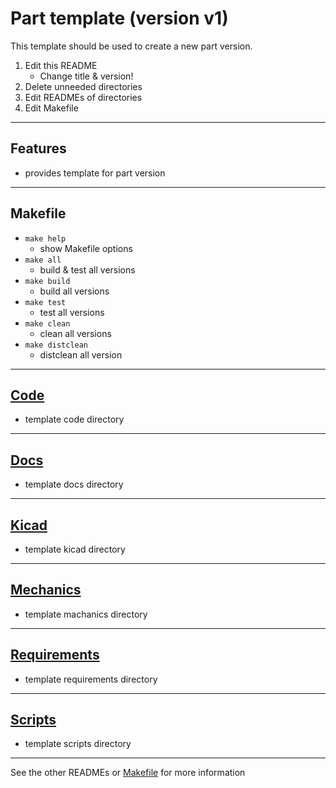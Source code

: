 <!-- Part <TITLE> (version <VERSION>) -->
# Part template (version v1)

<!-- SHORT DESCRIPTION -->
This template should be used to create a new part version.
1. Edit this README
   - Change title & version!
2. Delete unneeded directories
3. Edit READMEs of directories
4. Edit Makefile

---
## Features
<!-- LIST OF FEATURES -->
- provides template for part version

---
## Makefile
<!-- LIST OF MAKEFILE TARGETS -->
- `make help`
  - show Makefile options
- `make all`
  - build & test all versions
- `make build`
  - build all versions
- `make test`
  - test all versions
- `make clean`
  - clean all versions
- `make distclean`
  - distclean all version

----
## [Code](./code/)
<!-- WHAT KIND OF CODE?  -->
<!-- FIRMWARE? SOFTWARE? -->
<!-- WHAT DOES IT DO?    -->
- template code directory

----
## [Docs](./docs/)
<!-- WHAT KIND OF DOCUMENTS?                   -->
<!-- DATASHEETS? DOCUMENTATION? AUTOGENERATED? -->
- template docs directory

---
## [Kicad](./kicad/)
<!-- WHAT KIND OF KICAD PROJECTS?  -->
<!-- SCHEMATICS? PCBS? SIMULATION? -->
- template kicad directory

---
## [Mechanics](./mechanics/)
<!-- WHAT KIND OF MECHANICS?                -->
<!-- 3D-PRINTED PARTS? METAL CONSTRUCTIONS? -->
- template machanics directory

---
## [Requirements](./requirements/)
<!-- WHAT KIND OF REQUIREMENTS?                    -->
<!-- MEDICAL? MECHANICAL? ELECTRICAL? ENVIRONMENT? -->
- template requirements directory

---
## [Scripts](./scripts/)
<!-- WHAT KIND OF HELPER SCRIPTS? -->
<!-- WHAT DO THEY HELP WITH?      -->
- template scripts directory

---
See the other READMEs or [Makefile](./Makefile) for more information
